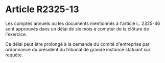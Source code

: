 # Article R2325-13

Les comptes annuels ou les documents mentionnés à l'article L. 2325-46 sont approuvés dans un délai de six mois à compter de la clôture de l'exercice. 

Ce délai peut être prolongé à la demande du comité d'entreprise par ordonnance du président du tribunal de grande instance statuant sur requête.